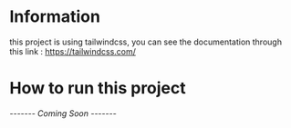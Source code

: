 # Information
this project is using tailwindcss, you can see the documentation through this link : https://tailwindcss.com/

# How to run this project
*------- Coming Soon -------*